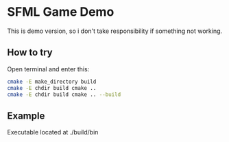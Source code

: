 # SFML Game Demo

This is demo version, so i don't take responsibility if something not working.

## How to try

Open terminal and enter this:
``` bash
cmake -E make_directory build
cmake -E chdir build cmake ..
cmake -E chdir build cmake .. --build
```
## Example


Executable located at ./build/bin